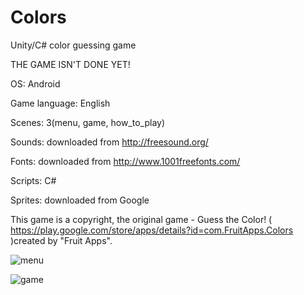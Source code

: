 # Colors
Unity/C# color guessing game



THE GAME ISN'T DONE YET!



OS: Android



Game language: English



Scenes: 3(menu, game, how_to_play)



Sounds: downloaded from  http://freesound.org/



Fonts: downloaded from http://www.1001freefonts.com/



Scripts: C#



Sprites: downloaded from Google



This game is a copyright, the original game - Guess the Color! ( https://play.google.com/store/apps/details?id=com.FruitApps.Colors )created by "Fruit Apps".



![menu](https://user-images.githubusercontent.com/22663206/28594288-188dc98e-7198-11e7-8391-84c7f3c8152c.PNG)



![game](https://user-images.githubusercontent.com/22663206/28594287-188bb0ea-7198-11e7-86c3-be50160350df.PNG)
